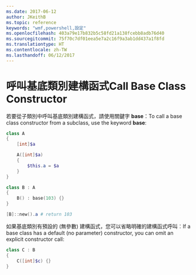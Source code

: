```yaml
---
ms.date: 2017-06-12
author: JKeithB
ms.topic: reference
keywords: "wmf,powershell,設定"
ms.openlocfilehash: 403a79e17b832b5c58fd21a138fcebb8adb76d40
ms.sourcegitcommit: 75f70c7df01eea5e7a2c16f9a3ab1dd437a1f8fd
ms.translationtype: HT
ms.contentlocale: zh-TW
ms.lasthandoff: 06/12/2017
---
```

# <a name="call-base-class-constructor"></a><span data-ttu-id="247a9-102">呼叫基底類別建構函式</span><span class="sxs-lookup"><span data-stu-id="247a9-102">Call Base Class Constructor</span></span>

<span data-ttu-id="247a9-103">若要從子類別中呼叫基底類別建構函式，請使用關鍵字 **base**：</span><span class="sxs-lookup"><span data-stu-id="247a9-103">To call a base class constructor from a subclass, use the keyword **base**:</span></span>

```PowerShell
class A 
{
    [int]$a

    A([int]$a)
    {
        $this.a = $a
    }
}

class B : A
{
    B() : base(103) {}
}

[B]::new().a # return 103
```

<span data-ttu-id="247a9-104">如果基底類別有預設的 (無參數) 建構函式，您可以省略明確的建構函式呼叫︰</span><span class="sxs-lookup"><span data-stu-id="247a9-104">If a base class has a default (no parameter) constructor, you can omit an explicit constructor call:</span></span>

```PowerShell
class C : B
{
    C([int]$c) {}
}
```

